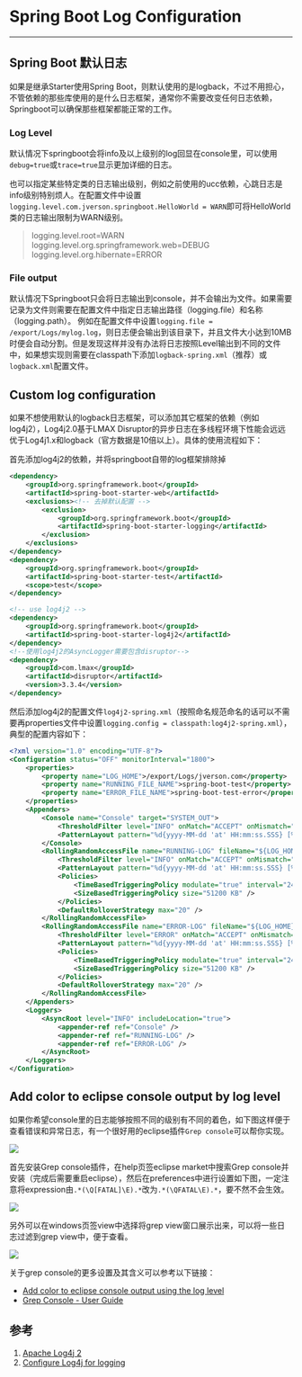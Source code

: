 # Spring Boot Log Configuration
---

## Spring Boot 默认日志

如果是继承Starter使用Spring Boot，则默认使用的是logback，不过不用担心，不管依赖的那些库使用的是什么日志框架，通常你不需要改变任何日志依赖，Springboot可以确保那些框架都能正常的工作。

### Log Level

默认情况下springboot会将info及以上级别的log回显在console里，可以使用`debug=true`或`trace=true`显示更加详细的日志。

也可以指定某些特定类的日志输出级别，例如之前使用的ucc依赖，心跳日志是info级别特别烦人。在配置文件中设置`logging.level.com.jverson.springboot.HelloWorld = WARN`即可将HelloWorld类的日志输出限制为WARN级别。

> logging.level.root=WARN    
logging.level.org.springframework.web=DEBUG    
logging.level.org.hibernate=ERROR    

### File output

默认情况下Springboot只会将日志输出到console，并不会输出为文件。如果需要记录为文件则需要在配置文件中指定日志输出路径（logging.file）和名称（logging.path）。
例如在配置文件中设置`logging.file = /export/Logs/mylog.log`，则日志便会输出到该目录下，并且文件大小达到10MB时便会自动分割。但是发现这样并没有办法将日志按照Level输出到不同的文件中，如果想实现则需要在classpath下添加`logback-spring.xml`（推荐）或`logback.xml`配置文件。


## Custom log configuration

如果不想使用默认的logback日志框架，可以添加其它框架的依赖（例如log4j2），Log4j2.0基于LMAX Disruptor的异步日志在多线程环境下性能会远远优于Log4j1.x和logback（官方数据是10倍以上）。具体的使用流程如下：

首先添加log4j2的依赖，并将springboot自带的log框架排除掉

```xml
<dependency>
	<groupId>org.springframework.boot</groupId>
	<artifactId>spring-boot-starter-web</artifactId>
	<exclusions><!-- 去掉默认配置 -->
		<exclusion>
			<groupId>org.springframework.boot</groupId>
			<artifactId>spring-boot-starter-logging</artifactId>
		</exclusion>
	</exclusions>
</dependency>
<dependency>
	<groupId>org.springframework.boot</groupId>
	<artifactId>spring-boot-starter-test</artifactId>
	<scope>test</scope>
</dependency>

<!-- use log4j2 -->
<dependency>
	<groupId>org.springframework.boot</groupId>
	<artifactId>spring-boot-starter-log4j2</artifactId>
</dependency>
<!--使用log4j2的AsyncLogger需要包含disruptor-->
<dependency>
	<groupId>com.lmax</groupId>
	<artifactId>disruptor</artifactId>
	<version>3.3.4</version>
</dependency>
```

然后添加log4j2的配置文件`log4j2-spring.xml`（按照命名规范命名的话可以不需要再properties文件中设置`logging.config = classpath:log4j2-spring.xml`），典型的配置内容如下：

```xml
<?xml version="1.0" encoding="UTF-8"?>
<Configuration status="OFF" monitorInterval="1800">
	<properties>
		<property name="LOG_HOME">/export/Logs/jverson.com</property>
		<property name="RUNNING_FILE_NAME">spring-boot-test</property>
		<property name="ERROR_FILE_NAME">spring-boot-test-error</property>
	</properties>
	<Appenders>
		<Console name="Console" target="SYSTEM_OUT">
			<ThresholdFilter level="INFO" onMatch="ACCEPT" onMismatch="DENY"/>
			<PatternLayout pattern="%d{yyyy-MM-dd 'at' HH:mm:ss.SSS} [%t] %-5level %class{36} [%L] [%M] - %msg%xEx%n" />
		</Console>
		<RollingRandomAccessFile name="RUNNING-LOG" fileName="${LOG_HOME}/${RUNNING_FILE_NAME}.log" filePattern="${LOG_HOME}/${RUNNING_FILE_NAME}_%d{yyyy-MM-dd}_%i.log">
			<ThresholdFilter level="INFO" onMatch="ACCEPT" onMismatch="DENY"/>
			<PatternLayout pattern="%d{yyyy-MM-dd 'at' HH:mm:ss.SSS} [%t] %-5level %class{36} [%L] [%M] - %msg%xEx%n" />
			<Policies>
				<TimeBasedTriggeringPolicy modulate="true" interval="24" />
				<SizeBasedTriggeringPolicy size="51200 KB" />
			</Policies>
			<DefaultRolloverStrategy max="20" />
		</RollingRandomAccessFile>
		<RollingRandomAccessFile name="ERROR-LOG" fileName="${LOG_HOME}/${ERROR_FILE_NAME}.log" filePattern="${LOG_HOME}/${ERROR_FILE_NAME}_%d{yyyy-MM-dd}_%i.log">
			<ThresholdFilter level="ERROR" onMatch="ACCEPT" onMismatch="DENY"/>
			<PatternLayout pattern="%d{yyyy-MM-dd 'at' HH:mm:ss.SSS} [%t] %-5level %class{36} [%L] [%M] - %msg%xEx%n" />
			<Policies>
				<TimeBasedTriggeringPolicy modulate="true" interval="24" />
				<SizeBasedTriggeringPolicy size="51200 KB" />
			</Policies>
			<DefaultRolloverStrategy max="20" />
		</RollingRandomAccessFile>
	</Appenders>
	<Loggers>
		<AsyncRoot level="INFO" includeLocation="true">
			<appender-ref ref="Console" />
			<appender-ref ref="RUNNING-LOG" />
			<appender-ref ref="ERROR-LOG" />
		</AsyncRoot>
	</Loggers>
</Configuration>
```


## Add color to eclipse console output by log level

如果你希望console里的日志能够按照不同的级别有不同的着色，如下图这样便于查看错误和异常日志，有一个很好用的eclipse插件`Grep console`可以帮你实现。

![](https://jverson.oss-cn-beijing.aliyuncs.com/201707142005_208.png)

首先安装Grep console插件，在help页签eclipse market中搜索Grep console并安装（完成后需要重启eclipse），然后在preferences中进行设置如下图，一定注意将expression由`.*(\Q[FATAL]\E).*`改为`.*(\QFATAL\E).*`，要不然不会生效。

![](https://jverson.oss-cn-beijing.aliyuncs.com/201707142027_598.png)

另外可以在windows页签view中选择将grep view窗口展示出来，可以将一些日志过滤到grep view中，便于查看。

![](https://jverson.oss-cn-beijing.aliyuncs.com/201707142031_586.png)

关于grep console的更多设置及其含义可以参考以下链接：

- [Add color to eclipse console output using the log level](https://atechblogagain.wordpress.com/2013/06/03/add-color-to-eclipse-console-output-using-the-log-level/)
- [Grep Console - User Guide](http://marian.schedenig.name/wp-content/static/grepconsole_userguide/)


## 参考

1. [Apache Log4j 2](https://logging.apache.org/log4j/2.x/)
2. [Configure Log4j for logging](http://docs.spring.io/spring-boot/docs/1.5.1.RELEASE/reference/htmlsingle/#howto-configure-log4j-for-logging)